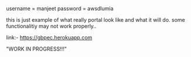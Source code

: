  
username = manjeet
password = awsdlumia

this is just example of what really portal look like and what it will do.
some functionalitiy may not work properly..

link:- https://gbpec.herokuapp.com

"WORK IN PROGRESS!!!"
